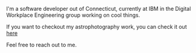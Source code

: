 I'm a software developer out of Connecticut, currently at IBM in the Digital Workplace Engineering group working on cool things. 

If you want to checkout my astrophotography work, you can check it out <a href="https://astrobehnke.space" target="_blank">here</a>

Feel free to reach out to me. 


